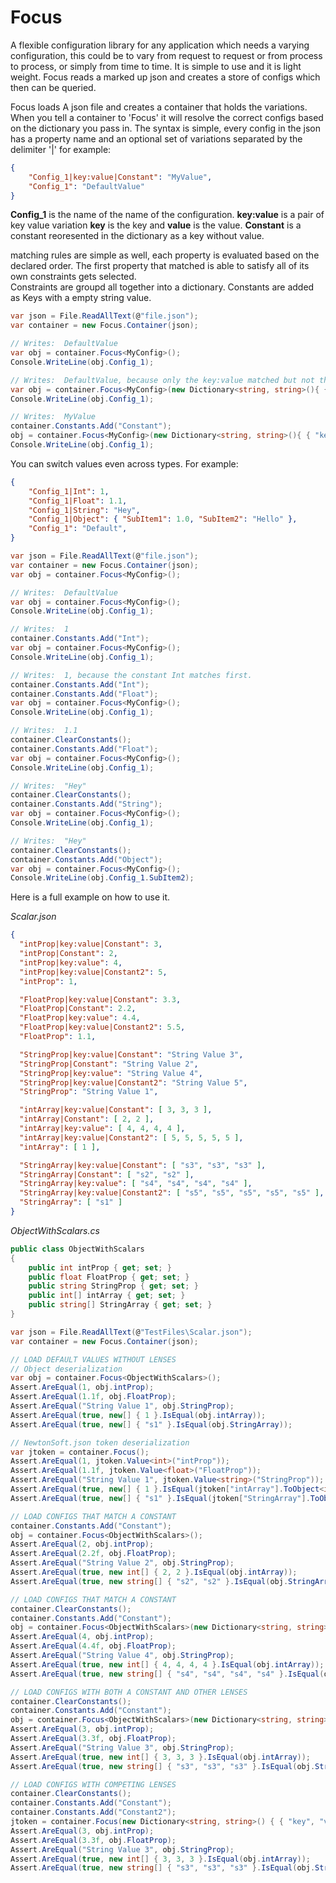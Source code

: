 # Focus
A flexible configuration library for any application which needs a varying configuration, this could be to vary from request to request or from process to process, or simply from time to time.
It is simple to use and it is light weight. Focus reads a marked up json and creates a store of configs which then can be queried. 


Focus loads A json file and creates a container that holds the variations. When you tell a container to 'Focus' it will resolve the correct configs based on the dictionary you pass in.
The syntax is simple, every config in the json has a property name and an optional set of variations separated by the delimiter '|' for example:

```json
{
	"Config_1|key:value|Constant": "MyValue",
	"Config_1": "DefaultValue"
}
```

**Config_1** is the name of the name of the configuration.
**key:value** is a pair of key value variation **key** is the key and **value** is the value.
**Constant** is a constant reoresented in the dictionary as a key without value.

matching rules are simple as well, each property is evaluated based on the declared order. The first property that matched is able to satisfy all of its own constraints gets selected.   
Constraints are groupd all together into a dictionary. Constants are added as Keys with a empty string value.

```C#
var json = File.ReadAllText(@"file.json");
var container = new Focus.Container(json);

// Writes:  DefaultValue
var obj = container.Focus<MyConfig>();
Console.WriteLine(obj.Config_1);

// Writes:  DefaultValue, because only the key:value matched but not the constant.
var obj = container.Focus<MyConfig>(new Dictionary<string, string>(){ { "key", "value"} });
Console.WriteLine(obj.Config_1);

// Writes:  MyValue
container.Constants.Add("Constant");
obj = container.Focus<MyConfig>(new Dictionary<string, string>(){ { "key", "value"} });
Console.WriteLine(obj.Config_1);
```

You can switch values even across types. For example:   

```json
{
	"Config_1|Int": 1,
	"Config_1|Float": 1.1,
	"Config_1|String": "Hey",
	"Config_1|Object": { "SubItem1": 1.0, "SubItem2": "Hello" },
	"Config_1": "Default",
}
```

```C#
var json = File.ReadAllText(@"file.json");
var container = new Focus.Container(json);
var obj = container.Focus<MyConfig>();

// Writes:  DefaultValue
var obj = container.Focus<MyConfig>();
Console.WriteLine(obj.Config_1);

// Writes:  1
container.Constants.Add("Int");
var obj = container.Focus<MyConfig>();
Console.WriteLine(obj.Config_1);

// Writes:  1, because the constant Int matches first.
container.Constants.Add("Int");
container.Constants.Add("Float");
var obj = container.Focus<MyConfig>();
Console.WriteLine(obj.Config_1);

// Writes:  1.1
container.ClearConstants();
container.Constants.Add("Float");
var obj = container.Focus<MyConfig>();
Console.WriteLine(obj.Config_1);

// Writes:  "Hey"
container.ClearConstants();
container.Constants.Add("String");
var obj = container.Focus<MyConfig>();
Console.WriteLine(obj.Config_1);

// Writes:  "Hey"
container.ClearConstants();
container.Constants.Add("Object");
var obj = container.Focus<MyConfig>();
Console.WriteLine(obj.Config_1.SubItem2);
```

Here is a full example on how to use it.

_Scalar.json_
```json
{
  "intProp|key:value|Constant": 3,
  "intProp|Constant": 2,
  "intProp|key:value": 4,
  "intProp|key:value|Constant2": 5,
  "intProp": 1,

  "FloatProp|key:value|Constant": 3.3,
  "FloatProp|Constant": 2.2,
  "FloatProp|key:value": 4.4,
  "FloatProp|key:value|Constant2": 5.5,
  "FloatProp": 1.1,

  "StringProp|key:value|Constant": "String Value 3",
  "StringProp|Constant": "String Value 2",
  "StringProp|key:value": "String Value 4",
  "StringProp|key:value|Constant2": "String Value 5",
  "StringProp": "String Value 1",

  "intArray|key:value|Constant": [ 3, 3, 3 ],
  "intArray|Constant": [ 2, 2 ],
  "intArray|key:value": [ 4, 4, 4, 4 ],
  "intArray|key:value|Constant2": [ 5, 5, 5, 5, 5 ],
  "intArray": [ 1 ],

  "StringArray|key:value|Constant": [ "s3", "s3", "s3" ],
  "StringArray|Constant": [ "s2", "s2" ],
  "StringArray|key:value": [ "s4", "s4", "s4", "s4" ],
  "StringArray|key:value|Constant2": [ "s5", "s5", "s5", "s5", "s5" ],
  "StringArray": [ "s1" ]
}
```
_ObjectWithScalars.cs_
```C#
public class ObjectWithScalars
{
    public int intProp { get; set; }
    public float FloatProp { get; set; }
    public string StringProp { get; set; }
    public int[] intArray { get; set; }
    public string[] StringArray { get; set; }
}
```

```C#
var json = File.ReadAllText(@"TestFiles\Scalar.json");
var container = new Focus.Container(json);

// LOAD DEFAULT VALUES WITHOUT LENSES
// Object deserialization
var obj = container.Focus<ObjectWithScalars>();
Assert.AreEqual(1, obj.intProp);
Assert.AreEqual(1.1f, obj.FloatProp);
Assert.AreEqual("String Value 1", obj.StringProp);
Assert.AreEqual(true, new[] { 1 }.IsEqual(obj.intArray));
Assert.AreEqual(true, new[] { "s1" }.IsEqual(obj.StringArray));

// NewtonSoft.json token deserialization
var jtoken = container.Focus();
Assert.AreEqual(1, jtoken.Value<int>("intProp"));
Assert.AreEqual(1.1f, jtoken.Value<float>("FloatProp"));
Assert.AreEqual("String Value 1", jtoken.Value<string>("StringProp"));
Assert.AreEqual(true, new[] { 1 }.IsEqual(jtoken["intArray"].ToObject<int[]>()));
Assert.AreEqual(true, new[] { "s1" }.IsEqual(jtoken["StringArray"].ToObject<string[]>()));

// LOAD CONFIGS THAT MATCH A CONSTANT 
container.Constants.Add("Constant");
obj = container.Focus<ObjectWithScalars>();
Assert.AreEqual(2, obj.intProp);
Assert.AreEqual(2.2f, obj.FloatProp);
Assert.AreEqual("String Value 2", obj.StringProp);
Assert.AreEqual(true, new int[] { 2, 2 }.IsEqual(obj.intArray));
Assert.AreEqual(true, new string[] { "s2", "s2" }.IsEqual(obj.StringArray));

// LOAD CONFIGS THAT MATCH A CONSTANT 
container.ClearConstants();
container.Constants.Add("Constant");
obj = container.Focus<ObjectWithScalars>(new Dictionary<string, string>() { { "key", "value" } });
Assert.AreEqual(4, obj.intProp);
Assert.AreEqual(4.4f, obj.FloatProp);
Assert.AreEqual("String Value 4", obj.StringProp);
Assert.AreEqual(true, new int[] { 4, 4, 4, 4 }.IsEqual(obj.intArray));
Assert.AreEqual(true, new string[] { "s4", "s4", "s4", "s4" }.IsEqual(obj.StringArray));

// LOAD CONFIGS WITH BOTH A CONSTANT AND OTHER LENSES
container.ClearConstants();
container.Constants.Add("Constant");
obj = container.Focus<ObjectWithScalars>(new Dictionary<string, string>() { { "key", "value" } });
Assert.AreEqual(3, obj.intProp);
Assert.AreEqual(3.3f, obj.FloatProp);
Assert.AreEqual("String Value 3", obj.StringProp);
Assert.AreEqual(true, new int[] { 3, 3, 3 }.IsEqual(obj.intArray));
Assert.AreEqual(true, new string[] { "s3", "s3", "s3" }.IsEqual(obj.StringArray));

// LOAD CONFIGS WITH COMPETING LENSES
container.ClearConstants();
container.Constants.Add("Constant");
container.Constants.Add("Constant2");
jtoken = container.Focus(new Dictionary<string, string>() { { "key", "value" } });
Assert.AreEqual(3, obj.intProp);
Assert.AreEqual(3.3f, obj.FloatProp);
Assert.AreEqual("String Value 3", obj.StringProp);
Assert.AreEqual(true, new int[] { 3, 3, 3 }.IsEqual(obj.intArray));
Assert.AreEqual(true, new string[] { "s3", "s3", "s3" }.IsEqual(obj.StringArray));
```
